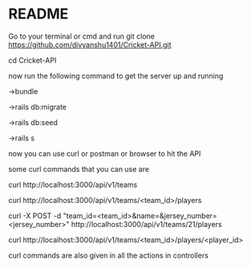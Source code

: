 # README

Go to your terminal or cmd and run git clone https://github.com/divyanshu1401/Cricket-API.git

cd Cricket-API

now run the following command to get the server up and running

->bundle

->rails db:migrate

->rails db:seed

->rails s

now you can use curl or postman or browser to hit the API

some curl commands that you can use are

curl  http://localhost:3000/api/v1/teams

curl http://localhost:3000/api/v1/teams/<team_id>/players

curl -X POST  -d "team_id=<team_id>&name=<name>&jersey_number=<jersey_number>" http://localhost:3000/api/v1/teams/21/players
  
curl http://localhost:3000/api/v1/teams/<team_id>/players/<player_id>

curl commands are also given in all the actions in controllers

